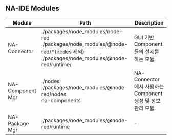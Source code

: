 ﻿NA-IDE Modules
---

Module | Path | Description
-------|-------|-------
NA-Connector | ./packages/node_modules/node-red<br/> ./packages/node_modules/@node-red/*(nodes 제외) ./packages/node_modules/@node-red/runtime/ | GUI 기반 Component들의 설계를 하는 모듈 
NA-Component Mgr | ./nodes<br/> ./packages/node_modules/@node-red/nodes<br/> na-components | NA-Connector에서 사용하는 Component 생성 및 정보 관리 모듈
NA-Package Mgr | ./packages/node_modules/@node-red/runtime | -
